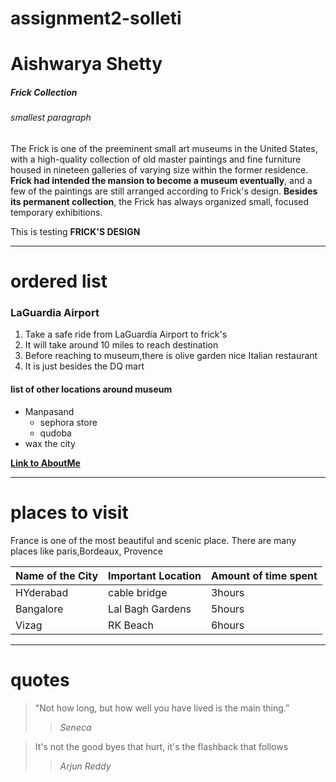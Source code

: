 # assignment2-solleti
# Aishwarya Shetty
##### Frick Collection
###### smallest paragraph
The Frick is one of the preeminent small art museums in the United States, with a high-quality collection of old master paintings and fine furniture housed in nineteen galleries of varying size within the former residence. **Frick had intended the mansion to become a museum eventually**, and a few of the paintings are still arranged according to Frick's design. **Besides its permanent collection**, the Frick has always organized small, focused temporary exhibitions.

 This is testing __FRICK'S DESIGN__

 ***
 # ordered list
 ### LaGuardia Airport
 1. Take a safe ride from LaGuardia Airport to frick's
 2. It will take around 10 miles to reach destination
 3. Before reaching to museum,there is olive garden nice Italian restaurant 
 4. It is just besides the DQ mart

#### list of other locations around museum
 * Manpasand
    * sephora store
    * qudoba
 * wax the city

 **[Link to AboutMe](AboutMe.md)**

 ----
 # places to visit
  
France is one of the most beautiful and scenic place. There are many places like paris,Bordeaux, Provence

| Name of the City | Important Location | Amount of time spent |
--- | --- | ---|
| HYderabad | cable bridge | 3hours |
|Bangalore | Lal Bagh Gardens | 5hours |
| Vizag | RK Beach | 6hours |

---
# quotes
> "Not how long, but how well you have lived is the main thing.” 
>> _Seneca_

> It's not the good byes that hurt, it's the flashback that follows
>>_Arjun Reddy_
